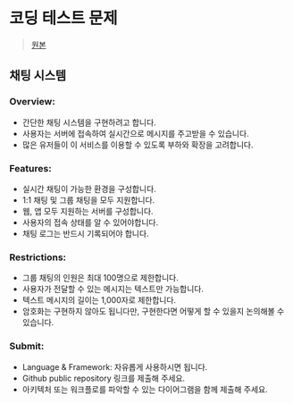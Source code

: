 # 코딩 테스트 문제

> [원본](https://makestar.notion.site/2f1556ef6aa348898f8c2592af40a527)

## 채팅 시스템

### Overview:

- 간단한 채팅 시스템을 구현하려고 합니다.
- 사용자는 서버에 접속하여 실시간으로 메시지를 주고받을 수 있습니다.
- 많은 유저들이 이 서비스를 이용할 수 있도록 부하와 확장을 고려합니다.

### Features:

- 실시간 채팅이 가능한 환경을 구성합니다.
- 1:1 채팅 및 그룹 채팅을 모두 지원합니다.
- 웹, 앱 모두 지원하는 서버를 구성합니다.
- 사용자의 접속 상태를 알 수 있어야합니다.
- 채팅 로그는 반드시 기록되어야 합니다.

### Restrictions:

- 그룹 채팅의 인원은 최대 100명으로 제한합니다.
- 사용자가 전달할 수 있는 메시지는 텍스트만 가능합니다.
- 텍스트 메시지의 길이는 1,000자로 제한합니다.
- 암호화는 구현하지 않아도 됩니다만, 구현한다면 어떻게 할 수 있을지 논의해볼 수 있습니다.

### Submit:

- Language & Framework: 자유롭게 사용하시면 됩니다.
- Github public repository 링크를 제출해 주세요.
- 아키텍처 또는 워크플로를 파악할 수 있는 다이어그램을 함께 제출해 주세요.
